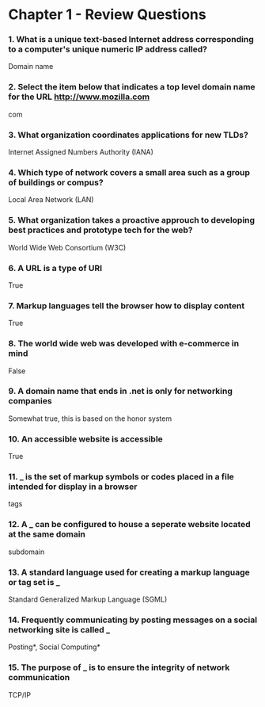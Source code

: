 # Chapter 1 - Review Questions
### 1. What is a unique text-based Internet address corresponding to a computer's unique numeric IP address called?
Domain name
### 2. Select the item below that indicates a top level domain name for the URL http://www.mozilla.com
com
### 3. What organization coordinates applications for new TLDs?
Internet Assigned Numbers Authority (IANA)
### 4. Which type of network covers a small area such as a group of buildings or compus?
Local Area Network (LAN)
### 5. What organization takes a proactive approuch to developing best practices and prototype tech for the web?
World Wide Web Consortium (W3C)
### 6. A URL is a type of URI
True
### 7. Markup languages tell the browser how to display content
True
### 8. The world wide web was developed with e-commerce in mind
False
### 9. A domain name that ends in .net is only for networking companies
Somewhat true, this is based on the honor system
### 10. An accessible website is accessible
True
### 11. _ is the set of markup symbols or codes placed in a file intended for display in a browser
tags
### 12. A _ can be configured to house a seperate website located at the same domain
subdomain
### 13. A standard language used for creating a markup language or tag set is _
Standard Generalized Markup Language (SGML)
### 14. Frequently communicating by posting messages on a social networking site is called _
Posting*, Social Computing*
### 15. The purpose of _ is to ensure the integrity of network communication
TCP/IP
